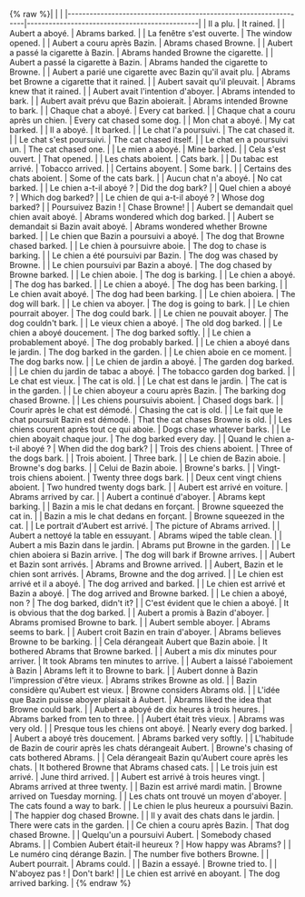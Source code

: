 {% raw %}|                                                                  |                                               |
|------------------------------------------------------------------|-----------------------------------------------|
| Il a plu.                                                        | It rained.                                    |
| Aubert a aboyé.                                                  | Abrams barked.                                |
| La fenêtre s'est ouverte.                                        | The window opened.                            |
| Aubert a couru après Bazin.                                      | Abrams chased Browne.                         |
| Aubert a passé la cigarette à Bazin.                             | Abrams handed Browne the cigarette.           |
| Aubert a passé la cigarette à Bazin.                             | Abrams handed the cigarette to Browne.        |
| Aubert a parié une cigarette avec Bazin qu'il avait plu.         | Abrams bet Browne a cigarette that it rained. |
| Aubert savait qu'il pleuvait.                                    | Abrams knew that it rained.                   |
| Aubert avait l'intention d'aboyer.                               | Abrams intended to bark.                      |
| Aubert avait prévu que Bazin aboierait.                          | Abrams intended Browne to bark.               |
| Chaque chat a aboyé.                                             | Every cat barked.                             |
| Chaque chat a couru après un chien.                              | Every cat chased some dog.                    |
| Mon chat a aboyé.                                                | My cat barked.                                |
| Il a aboyé.                                                      | It barked.                                    |
| Le chat l'a poursuivi.                                           | The cat chased it.                            |
| Le chat s'est poursuivi.                                         | The cat chased itself.                        |
| Le chat en a poursuivi un.                                       | The cat chased one.                           |
| Le mien a aboyé.                                                 | Mine barked.                                  |
| Cela s'est ouvert.                                               | That opened.                                  |
| Les chats aboient.                                               | Cats bark.                                    |
| Du tabac est arrivé.                                             | Tobacco arrived.                              |
| Certains aboyent.                                                | Some bark.                                    |
| Certains des chats aboient.                                      | Some of the cats bark.                        |
| Aucun chat n'a aboyé.                                            | No cat barked.                                |
| Le chien a-t-il aboyé ?                                          | Did the dog bark?                             |
| Quel chien a aboyé ?                                             | Which dog barked?                             |
| Le chien de qui a-t-il aboyé ?                                   | Whose dog barked?                             |
| Poursuivez Bazin !                                               | Chase Browne!                                 |
| Aubert se demandait quel chien avait aboyé.                      | Abrams wondered which dog barked.             |
| Aubert se demandait si Bazin avait aboyé.                        | Abrams wondered whether Browne barked.        |
| Le chien que Bazin a poursuivi a aboyé.                          | The dog that Browne chased barked.            |
| Le chien à poursuivre aboie.                                     | The dog to chase is barking.                  |
| Le chien a été poursuivi par Bazin.                              | The dog was chased by Browne.                 |
| Le chien poursuivi par Bazin a aboyé.                            | The dog chased by Browne barked.              |
| Le chien aboie.                                                  | The dog is barking.                           |
| Le chien a aboyé.                                                | The dog has barked.                           |
| Le chien a aboyé.                                                | The dog has been barking.                     |
| Le chien avait aboyé.                                            | The dog had been barking.                     |
| Le chien aboiera.                                                | The dog will bark.                            |
| Le chien va aboyer.                                              | The dog is going to bark.                     |
| Le chien pourrait aboyer.                                        | The dog could bark.                           |
| Le chien ne pouvait aboyer.                                      | The dog couldn't bark.                        |
| Le vieux chien a aboyé.                                          | The old dog barked.                           |
| Le chien a aboyé doucement.                                      | The dog barked softly.                        |
| Le chien a probablement aboyé.                                   | The dog probably barked.                      |
| Le chien a aboyé dans le jardin.                                 | The dog barked in the garden.                 |
| Le chien aboie en ce moment.                                     | The dog barks now.                            |
| Le chien de jardin a aboyé.                                      | The garden dog barked.                        |
| Le chien du jardin de tabac a aboyé.                             | The tobacco garden dog barked.                |
| Le chat est vieux.                                               | The cat is old.                               |
| Le chat est dans le jardin.                                      | The cat is in the garden.                     |
| Le chien aboyeur a couru après Bazin.                            | The barking dog chased Browne.                |
| Les chiens poursuivis aboient.                                   | Chased dogs bark.                             |
| Courir après le chat est démodé.                                 | Chasing the cat is old.                       |
| Le fait que le chat poursuit Bazin est démodé.                   | That the cat chases Browne is old.            |
| Les chiens courent après tout ce qui aboie.                      | Dogs chase whatever barks.                    |
| Le chien aboyait chaque jour.                                    | The dog barked every day.                     |
| Quand le chien a-t-il aboyé ?                                    | When did the dog bark?                        |
| Trois des chiens aboient.                                        | Three of the dogs bark.                       |
| Trois aboient.                                                   | Three bark.                                   |
| Le chien de Bazin aboie.                                         | Browne's dog barks.                           |
| Celui de Bazin aboie.                                            | Browne's barks.                               |
| Vingt-trois chiens aboient.                                      | Twenty three dogs bark.                       |
| Deux cent vingt chiens aboient.                                  | Two hundred twenty dogs bark.                 |
| Aubert est arrivé en voiture.                                    | Abrams arrived by car.                        |
| Aubert a continué d'aboyer.                                      | Abrams kept barking.                          |
| Bazin a mis le chat dedans en forçant.                           | Browne squeezed the cat in.                   |
| Bazin a mis le chat dedans en forçant.                           | Browne squeezed in the cat.                   |
| Le portrait d'Aubert est arrivé.                                 | The picture of Abrams arrived.                |
| Aubert a nettoyé la table en essuyant.                           | Abrams wiped the table clean.                 |
| Aubert a mis Bazin dans le jardin.                               | Abrams put Browne in the garden.              |
| Le chien aboiera si Bazin arrive.                                | The dog will bark if Browne arrives.          |
| Aubert et Bazin sont arrivés.                                    | Abrams and Browne arrived.                    |
| Aubert, Bazin et le chien sont arrivés.                          | Abrams, Browne and the dog arrived.           |
| Le chien est arrivé et il a aboyé.                               | The dog arrived and barked.                   |
| Le chien est arrivé et Bazin a aboyé.                            | The dog arrived and Browne barked.            |
| Le chien a aboyé, non ?                                          | The dog barked, didn't it?                    |
| C'est évident que le chien a aboyé.                              | It is obvious that the dog barked.            |
| Aubert a promis à Bazin d'aboyer.                                | Abrams promised Browne to bark.               |
| Aubert semble aboyer.                                            | Abrams seems to bark.                         |
| Aubert croit Bazin en train d'aboyer.                            | Abrams believes Browne to be barking.         |
| Cela dérangeait Aubert que Bazin aboie.                          | It bothered Abrams that Browne barked.        |
| Aubert a mis dix minutes pour arriver.                           | It took Abrams ten minutes to arrive.         |
| Aubert a laissé l'aboiement à Bazin                              | Abrams left it to Browne to bark.             |
| Aubert donne à Bazin l'impression d'être vieux.                  | Abrams strikes Browne as old.                 |
| Bazin considère qu'Aubert est vieux.                             | Browne considers Abrams old.                  |
| L'idée que Bazin puisse aboyer plaisait à Aubert.                | Abrams liked the idea that Browne could bark. |
| Aubert a aboyé de dix heures à trois heures.                     | Abrams barked from ten to three.              |
| Aubert était très vieux.                                         | Abrams was very old.                          |
| Presque tous les chiens ont aboyé.                               | Nearly every dog barked.                      |
| Aubert a aboyé très doucement.                                   | Abrams barked very softly.                    |
| L'habitude de Bazin de courir après les chats dérangeait Aubert. | Browne's chasing of cats bothered Abrams.     |
| Cela dérangeait Bazin qu'Aubert coure après les chats.           | It bothered Browne that Abrams chased cats.   |
| Le trois juin est arrivé.                                        | June third arrived.                           |
| Aubert est arrivé à trois heures vingt.                          | Abrams arrived at three twenty.               |
| Bazin est arrivé mardi matin.                                    | Browne arrived on Tuesday morning.            |
| Les chats ont trouvé un moyen d'aboyer.                          | The cats found a way to bark.                 |
| Le chien le plus heureux a poursuivi Bazin.                      | The happier dog chased Browne.                |
| Il y avait des chats dans le jardin.                             | There were cats in the garden.                |
| Ce chien a couru après Bazin.                                    | That dog chased Browne.                       |
| Quelqu'un a poursuivi Aubert.                                    | Somebody chased Abrams.                       |
| Combien Aubert était-il heureux ?                                | How happy was Abrams?                         |
| Le numéro cinq dérange Bazin.                                    | The number five bothers Browne.               |
| Aubert pourrait.                                                 | Abrams could.                                 |
| Bazin a essayé.                                                  | Browne tried to.                              |
| N'aboyez pas !                                                   | Don't bark!                                   |
| Le chien est arrivé en aboyant.                                  | The dog arrived barking.                      |
<update date omitted for speed>{% endraw %}